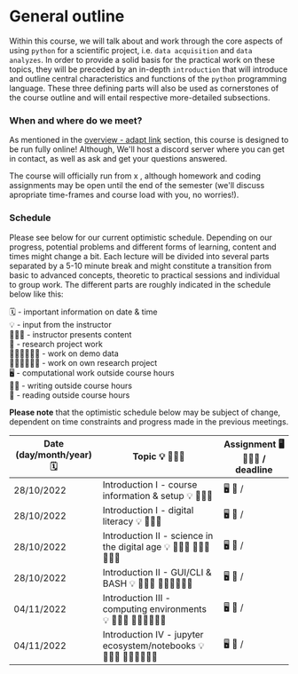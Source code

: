# General outline
Within this course, we will talk about and work through the core aspects of using `python` for a scientific project, i.e. `data acquisition` and `data analyzes`. 
In order to provide a solid basis for the practical work on these topics, they will be preceded by an in-depth `introduction` that will introduce and outline central characteristics and functions of the `python` programming language.
These three defining parts will also be used as cornerstones of the course outline and will entail respective more-detailed subsections.


### When and where do we meet?

As mentioned in the [overview - adapt link]() section, this course is designed to be run fully online! Although, We'll host a discord server where you can get in contact, as well as ask and get your questions answered.

The course will officially run from x , although homework and coding assignments may be open until the end of the semester (we'll discuss apropriate time-frames and course load with you, no worries!).


### Schedule

Please see below for our current optimistic schedule. Depending on our progress, potential problems and different forms of learning, content and times might change a bit. Each lecture will be divided into several parts separated by a 5-10 minute break and might constitute a transition from basic to advanced concepts, theoretic to practical sessions and individual to group work. The different parts are roughly indicated in the schedule below like this:

🗓 - important information on date & time  
💡 - input from the instructor  
👨🏻‍🏫 - instructor presents content  
🥼 - research project work  
🧑🏽‍💻🧑🏾‍💻 - work on demo data  
🧑🏿‍🔬👩🏻‍🔬 - work on own research project  
🖥️ - computational work outside course hours  
✍🏽 - writing outside course hours  
📖 - reading outside course hours  


**Please note** that the optimistic schedule below may be subject of change, dependent on time constraints and progress made in the previous meetings.  

| Date (day/month/year) 🗓         | Topic 💡 👨🏻‍🏫   | Assignment 🖥️ ✍🏽📖 / deadline |
|--------------|-----------|------------|
| 28/10/2022 | Introduction I - course information & setup 💡 👨🏻‍🏫  | 🖥️ 📖 / |
| 28/10/2022 | Introduction I - digital literacy 💡 👨🏻‍🏫  | 🖥️ 📖 / |
| 28/10/2022 | Introduction II - science in the digital age  💡 👨🏻‍🏫 🧑🏽‍💻🧑🏾‍💻 | 🖥️ 📖  /|
| 28/10/2022 | Introduction II - GUI/CLI & BASH  💡 👨🏻‍🏫 🧑🏽‍💻🧑🏾‍💻 | 🖥️ 📖  / |
| 04/11/2022 | Introduction III - computing environments 💡 👨🏻‍🏫 🧑🏽‍💻🧑🏾‍💻 | 🖥️ 📖 /|
| 04/11/2022 | Introduction IV - jupyter ecosystem/notebooks 💡 👨🏻‍🏫 🧑🏽‍💻🧑🏾‍💻  | 🖥️ 📖 /|

